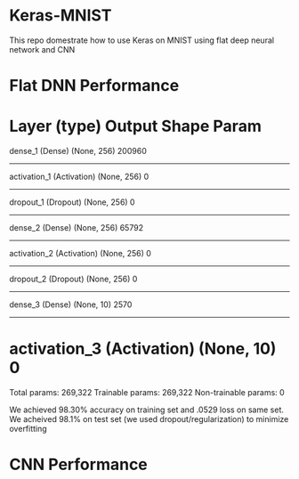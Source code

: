 # Keras-MNIST

This repo domestrate how to use Keras on MNIST using flat deep neural network and CNN

# Flat DNN Performance

Layer (type)                 Output Shape              Param    
=================================================================
dense_1 (Dense)              (None, 256)               200960    
_________________________________________________________________
activation_1 (Activation)    (None, 256)               0         
_________________________________________________________________
dropout_1 (Dropout)          (None, 256)               0         
_________________________________________________________________
dense_2 (Dense)              (None, 256)               65792     
_________________________________________________________________
activation_2 (Activation)    (None, 256)               0         
_________________________________________________________________
dropout_2 (Dropout)          (None, 256)               0         
_________________________________________________________________
dense_3 (Dense)              (None, 10)                2570      
_________________________________________________________________
activation_3 (Activation)    (None, 10)                0         
=================================================================
Total params: 269,322
Trainable params: 269,322
Non-trainable params: 0


We achieved 98.30% accuracy on training set and .0529 loss on same set. We acheived 98.1% on test set (we used dropout/regularization) to minimize overfitting

# CNN Performance
